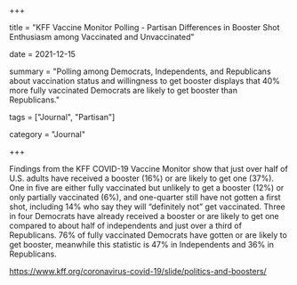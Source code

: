 +++

title = "KFF Vaccine Monitor Polling - Partisan Differences in Booster Shot Enthusiasm among Vaccinated and Unvaccinated"

date = 2021-12-15

summary = "Polling among Democrats, Independents, and Republicans about vaccination status and willingness to get booster displays that 40% more fully vaccinated Democrats are likely to get booster than Republicans."

tags = ["Journal", "Partisan"]

category = "Journal"

+++

Findings from the KFF COVID-19 Vaccine Monitor show that just over half of U.S. adults have received a booster (16%) or are likely to get one (37%). One in five are either fully vaccinated but unlikely to get a booster (12%) or only partially vaccinated (6%), and one-quarter still have not gotten a first shot, including 14% who say they will “definitely not” get vaccinated. Three in four Democrats have already received a booster or are likely to get one compared to about half of independents and just over a third of Republicans. 76% of fully vaccinated Democrats have gotten or are likely to get booster, meanwhile this statistic is 47% in Independents and 36% in Republicans. 

https://www.kff.org/coronavirus-covid-19/slide/politics-and-boosters/
